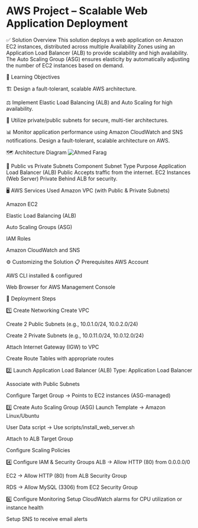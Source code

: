 # AWS Project – Scalable Web Application Deployment

✅ Solution Overview
This solution deploys a web application on Amazon EC2 instances, distributed across multiple Availability Zones using an Application Load Balancer (ALB) to provide scalability and high availability. The Auto Scaling Group (ASG) ensures elasticity by automatically adjusting the number of EC2 instances based on demand.

🎯 Learning Objectives

🏗️ Design a fault-tolerant, scalable AWS architecture.

⚖️ Implement Elastic Load Balancing (ALB) and Auto Scaling for high availability.

🔐 Utilize private/public subnets for secure, multi-tier architectures.

📊 Monitor application performance using Amazon CloudWatch and SNS notifications.
Design a fault-tolerant, scalable architecture on AWS.


🗺️ Architecture Diagram
![Ahmed Farag](https://github.com/user-attachments/assets/578beaa8-5c71-4d9d-b80d-1b00ac88ad6e)





📌 Public vs Private Subnets
Component	Subnet Type	Purpose
Application Load Balancer (ALB)	Public	Accepts traffic from the internet.
EC2 Instances (Web Server)	Private	Behind ALB for security.

🖥️ AWS Services Used
Amazon VPC (with Public & Private Subnets)

Amazon EC2

Elastic Load Balancing (ALB)

Auto Scaling Groups (ASG)

IAM Roles

Amazon CloudWatch and SNS 

⚙️ Customizing the Solution
📋 Prerequisites
AWS Account

AWS CLI installed & configured

Web Browser for AWS Management Console


🚀 Deployment Steps

1️⃣ Create Networking
Create VPC

Create 2 Public Subnets (e.g., 10.0.1.0/24, 10.0.2.0/24)

Create 2 Private Subnets (e.g., 10.0.11.0/24, 10.0.12.0/24)

Attach Internet Gateway (IGW) to VPC

Create Route Tables with appropriate routes 

2️⃣ Launch Application Load Balancer (ALB)
Type: Application Load Balancer

Associate with Public Subnets

Configure Target Group → Points to EC2 instances (ASG-managed)

3️⃣ Create Auto Scaling Group (ASG)
Launch Template → Amazon Linux/Ubuntu

User Data script → Use scripts/install_web_server.sh

Attach to ALB Target Group

Configure Scaling Policies

4️⃣  Configure IAM & Security Groups
ALB → Allow HTTP (80) from 0.0.0.0/0

EC2 → Allow HTTP (80) from ALB Security Group

RDS → Allow MySQL (3306) from EC2 Security Group

6️⃣ Configure Monitoring 
Setup CloudWatch alarms for CPU utilization or instance health

Setup SNS to receive email alerts
